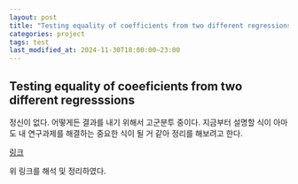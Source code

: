 ```yaml
---
layout: post
title: "Testing equality of coefficients from two different regressions"
categories: project
tags: test
last_modified_at: 2024-11-30T18:00:00~23:00
---  
```




## Testing equality of coeeficients from two different regresssions

정신이 없다. 어떻게든 결과를 내기 위해서 고군분투 중이다. 지금부터 설명할 식이 아마도 내 연구과제를 해결하는 중요한 식이 될 거 같아 정리를 해보려고 한다.  

[링크](https://stats.stackexchange.com/questions/93540/testing-equality-of-coefficients-from-two-different-regressions)   

위 링크를 해석 및 정리하였다.
